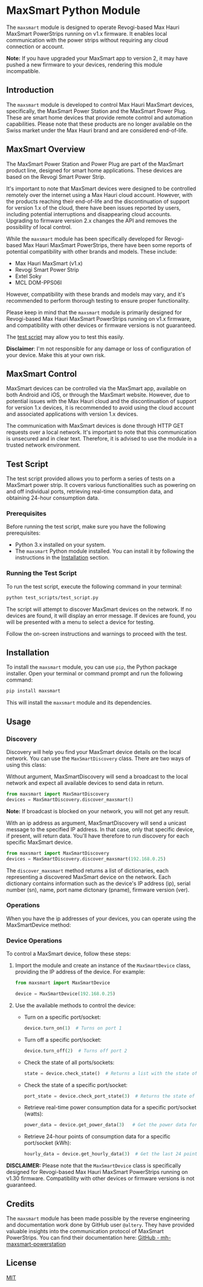 # MaxSmart Python Module

The `maxsmart` module is designed to operate Revogi-based Max Hauri MaxSmart PowerStrips running on v1.x firmware. It enables local communication with the power strips without requiring any cloud connection or account.

**Note:** If you have upgraded your MaxSmart app to version 2, it may have pushed a new firmware to your devices, rendering this module incompatible.

## Introduction

The `maxsmart` module is developed to control Max Hauri MaxSmart devices, specifically, the MaxSmart Power Station and the MaxSmart Power Plug. These are smart home devices that provide remote control and automation capabilities. Please note that these products are no longer available on the Swiss market under the Max Hauri brand and are considered end-of-life.

## MaxSmart Overview

The MaxSmart Power Station and Power Plug are part of the MaxSmart product line, designed for smart home applications. These devices are based on the Revogi Smart Power Strip.

It's important to note that MaxSmart devices were designed to be controlled remotely over the internet using a Max Hauri cloud account. However, with the products reaching their end-of-life and the discontinuation of support for version 1.x of the cloud, there have been issues reported by users, including potential interruptions and disappearing cloud accounts. Upgrading to firmware version 2.x changes the API and removes the possibility of local control.

While the `maxsmart` module has been specifically developed for Revogi-based Max Hauri MaxSmart PowerStrips, there have been some reports of potential compatibility with other brands and models. These include:

- Max Hauri MaxSmart (v1.x)
- Revogi Smart Power Strip
- Extel Soky
- MCL DOM-PPS06I

However, compatibility with these brands and models may vary, and it's recommended to perform thorough testing to ensure proper functionality.

Please keep in mind that the `maxsmart` module is primarily designed for Revogi-based Max Hauri MaxSmart PowerStrips running on v1.x firmware, and compatibility with other devices or firmware versions is not guaranteed.

The [test script](#test-script) may allow you to test this easily. 

**Disclaimer**: I'm not responsible for any damage or loss of configuration of your device. Make this at your own risk.

## MaxSmart Control

MaxSmart devices can be controlled via the MaxSmart app, available on both Android and iOS, or through the MaxSmart website. However, due to potential issues with the Max Hauri cloud and the discontinuation of support for version 1.x devices, it is recommended to avoid using the cloud account and associated applications with version 1.x devices.

The communication with MaxSmart devices is done through HTTP GET requests over a local network. It's important to note that this communication is unsecured and in clear text. Therefore, it is advised to use the module in a trusted network environment.

## Test Script

The test script provided allows you to perform a series of tests on a MaxSmart power strip. It covers various functionalities such as powering on and off individual ports, retrieving real-time consumption data, and obtaining 24-hour consumption data.

### Prerequisites

Before running the test script, make sure you have the following prerequisites:

- Python 3.x installed on your system.
- The `maxsmart` Python module installed. You can install it by following the instructions in the [Installation](#installation) section.

### Running the Test Script

To run the test script, execute the following command in your terminal:

```bash
python test_scripts/test_script.py
```

The script will attempt to discover MaxSmart devices on the network. If no devices are found, it will display an error message. If devices are found, you will be presented with a menu to select a device for testing.

Follow the on-screen instructions and warnings to proceed with the test.

## Installation

To install the `maxsmart` module, you can use `pip`, the Python package installer. Open your terminal or command prompt and run the following command:

```bash
pip install maxsmart
```
This will install the `maxsmart` module and its dependencies.

## Usage

### Discovery 

Discovery will help you find your MaxSmart device details on the local network. You can use the `MaxSmartDiscovery` class. There are two ways of using this class: 

Without argument, MaxSmartDiscovery will send a broadcast to the local network and expect all available devices to send data in return.

```python
from maxsmart import MaxSmartDiscovery
devices = MaxSmartDiscovery.discover_maxsmart()
```

**Note:** If broadcast is blocked on your network, you will not get any result.

With an ip address as argument, MaxSmartDiscovery will send a unicast message to the specified IP address. In that case, only that specific device, if present, will return data. You'll have therefore to run discovery for each specific MaxSmart device.

```python
from maxsmart import MaxSmartDiscovery
devices = MaxSmartDiscovery.discover_maxsmart(192.168.0.25)
```

The `discover_maxsmart` method returns a list of dictionaries, each representing a discovered MaxSmart device on the network. Each dictionary contains information such as the device's IP address (ip), serial number (sn), name, port name dictonary (pname), firmware version (ver).

### Operations

When you have the ip addresses of your devices, you can operate using the MaxSmartDevice method:

### Device Operations

To control a MaxSmart device, follow these steps:

1. Import the module and create an instance of the `MaxSmartDevice` class, providing the IP address of the device. For example:

   ```python
   from maxsmart import MaxSmartDevice

   device = MaxSmartDevice(192.168.0.25)
   ```

2. Use the available methods to control the device:

   - Turn on a specific port/socket:
     ```python
     device.turn_on(1)  # Turns on port 1
     ```

   - Turn off a specific port/socket:
     ```python
     device.turn_off(2)  # Turns off port 2
     ```

   - Check the state of all ports/sockets:
     ```python
     state = device.check_state()  # Returns a list with the state of each port
     ```

   - Check the state of a specific port/socket:
     ```python
     port_state = device.check_port_state(3)  # Returns the state of port 3
     ```

   - Retrieve real-time power consumption data for a specific port/socket (watts):
     ```python
     power_data = device.get_power_data(3)   # Get the power data for the specified port
     ```

   - Retrieve 24-hour points of consumption data for a specific port/socket (kWh):
     ```python
     hourly_data = device.get_hourly_data(3)  # Get the last 24 points of hourly consumption data for the specified port
     ```

**DISCLAIMER:** Please note that the `MaxSmartDevice` class is specifically designed for Revogi-based Max Hauri MaxSmart PowerStrips running on v1.30 firmware. Compatibility with other devices or firmware versions is not guaranteed.

## Credits

The `maxsmart` module has been made possible by the reverse engineering and documentation work done by GitHub user `@altery`. They have provided valuable insights into the communication protocol of MaxSmart PowerStrips. You can find their documentation here: [GitHub - mh-maxsmart-powerstation](https://github.com/altery/mh-maxsmart-powerstation)

## License

[MIT](LICENSE)

